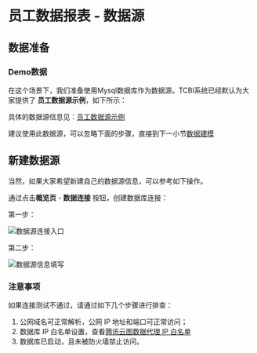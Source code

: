 # 员工数据报表 - 数据源

## 数据准备

### Demo数据

在这个场景下，我们准备使用Mysql数据库作为数据源。TCBI系统已经默认为大家提供了 **员工数据源示例**，如下所示：

具体的数据源信息见：[员工数据源示例](../../系统数据源/员工数据源示例.md)

建议使用此数据源，可以忽略下面的步骤，直接到下一小节[数据建模](./3.%20%E6%95%B0%E6%8D%AE%E5%BB%BA%E6%A8%A1.md)

## 新建数据源

当然，如果大家希望新建自己的数据源信息，可以参考如下操作。

通过点击**概览页** - **数据连接** 按钮，创建数据库连接：

第一步：

![数据源连接入口](https://qcloudimg.tencent-cloud.cn/raw/05a6700a5dec8f58d1a34f70bb661345.png)

第二步：

![数据源信息填写](https://qcloudimg.tencent-cloud.cn/raw/3e2502a3e164d10b5134e31d3095a52f.png)

### 注意事项

如果连接测试不通过，请通过如下几个步骤进行排查：

1. 公网域名可正常解析，公网 IP 地址和端口可正常访问；
2. 数据库 IP 白名单设置，查看[腾讯云图数据代理 IP 白名单](https://cloud.tencent.com/document/product/665/42131)
3. 数据库已启动，且未被防火墙禁止访问。
